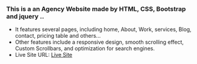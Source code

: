 ### This is a an Agency Website made by HTML, CSS, Bootstrap and jquery ..
- It features several pages, including home, About, Work, services, Blog, contact, pricing table and others...
- Other features include a responsive design, smooth scrolling effect, Custom Scrollbars, and optimization for search engines.
- Live Site URL: <a href="https://abdelrahmanalsayed.github.io/EliteCorp-Website/">Live Site</a>
